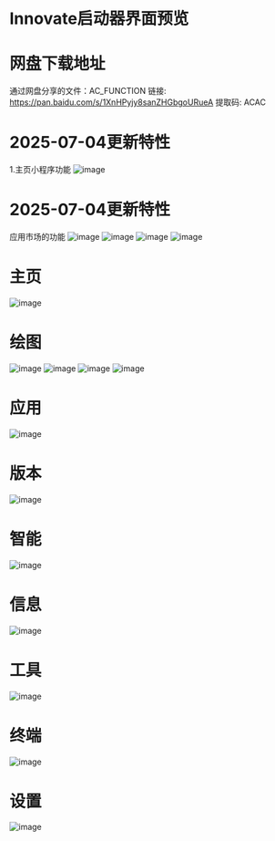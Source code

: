 # Innovate启动器界面预览
# 网盘下载地址
通过网盘分享的文件：AC_FUNCTION
链接: https://pan.baidu.com/s/1XnHPyjy8sanZHGbgoURueA 提取码: ACAC
# 2025-07-04更新特性
1.主页小程序功能
![image](https://github.com/user-attachments/assets/e8857429-03fd-479e-a1d4-2f4a00b98f5a)
# 2025-07-04更新特性
应用市场的功能
![image](https://github.com/user-attachments/assets/7ab571b8-3114-40bf-b504-8700ecdbda82)
![image](https://github.com/user-attachments/assets/82d6a413-1b4b-45ac-9731-c3307367e677)
![image](https://github.com/user-attachments/assets/4656635c-3939-4fb9-87ad-c13f64d45e2c)
![image](https://github.com/user-attachments/assets/81ceb0dd-96d8-42d3-96fe-6b458e0f2dd4)
# 主页
![image](https://github.com/user-attachments/assets/9b208b6f-4223-453a-a015-28314d56b148)
# 绘图
![image](https://github.com/user-attachments/assets/a78d42f6-2f1b-4f40-9342-de19c934af08)
![image](https://github.com/user-attachments/assets/ab450624-da90-48b0-bbd7-f832da3a1abc)
![image](https://github.com/user-attachments/assets/50218d0c-0fc2-41f5-87b9-faf4d501a627)
![image](https://github.com/user-attachments/assets/c6d69620-a3b3-41d5-acfb-9bdcf98562a4)
# 应用
![image](https://github.com/user-attachments/assets/733a7a85-c261-4d50-bd26-d5831892906f)
# 版本
![image](https://github.com/user-attachments/assets/da5568c2-c5a9-48a6-b9b9-7e9b6422273e)
# 智能
![image](https://github.com/user-attachments/assets/bc355fe5-4795-4837-bf90-3f932d48616e)
# 信息
![image](https://github.com/user-attachments/assets/a2fcaf2c-0a86-4bf1-b537-6655f58c44ec)
# 工具
![image](https://github.com/user-attachments/assets/87d78741-bba1-4572-afd0-6d9577b1058d)
# 终端
![image](https://github.com/user-attachments/assets/03228223-0d71-4704-8b4a-d12fbe8253f4)
# 设置
![image](https://github.com/user-attachments/assets/8d3424c0-1dc9-4cfe-8ba6-e248c88a87e3)
